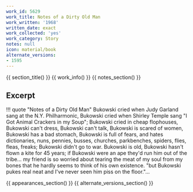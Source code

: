 ```yaml
---
work_id: 5629
work_title: Notes of a Dirty Old Man
work_written: '1968'
written_date: exact
work_collected: 'yes'
work_category: Story
notes: null
icon: material/book
alternate_versions:
- 1595
---
```


{{ section_title() }}
{{ work_info() }}
{{ notes_section() }}
## Excerpt
!!! quote "Notes of a Dirty Old Man"
    Bukowski cried when Judy Garland sang at the N.Y. Philharmonic, Bukowski cried when Shirley Temple sang "I Got Animal Crackers in my Soup"; Bukowski cried in cheap flophouses, Bukowski can't dress, Bukowski can't talk, Bukowski is scared of women, Bukowski has a bad stomach, Bukowski is full of fears, and hates dictionaries, nuns, pennies, busses, churches, parkbenches, spiders, flies, fleas, freaks; Bukowski didn't go to war. Bukowski is old, Bukowski hasn't flown a kite for 45 years; if Bukowski were an ape they'd run him out of the tribe...
    my friend is so worried about tearing the meat of my soul from my bones that he hardly seems to think of his own existence. "but Bukowski pukes real neat and I've never seen him piss on the floor."...

{{ appearances_section() }}
{{ alternate_versions_section() }}